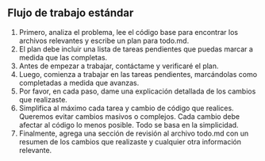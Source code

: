 ## Flujo de trabajo estándar
1. Primero, analiza el problema, lee el código base para encontrar los archivos relevantes y escribe un plan para todo.md.
2. El plan debe incluir una lista de tareas pendientes que puedas marcar a medida que las completas.
3. Antes de empezar a trabajar, contáctame y verificaré el plan.
4. Luego, comienza a trabajar en las tareas pendientes, marcándolas como completadas a medida que avanzas.
5. Por favor, en cada paso, dame una explicación detallada de los cambios que realizaste.
6. Simplifica al máximo cada tarea y cambio de código que realices. Queremos evitar cambios masivos o complejos. Cada cambio debe afectar al código lo menos posible. Todo se basa en la simplicidad.
7. Finalmente, agrega una sección de revisión al archivo todo.md con un resumen de los cambios que realizaste y cualquier otra información relevante.